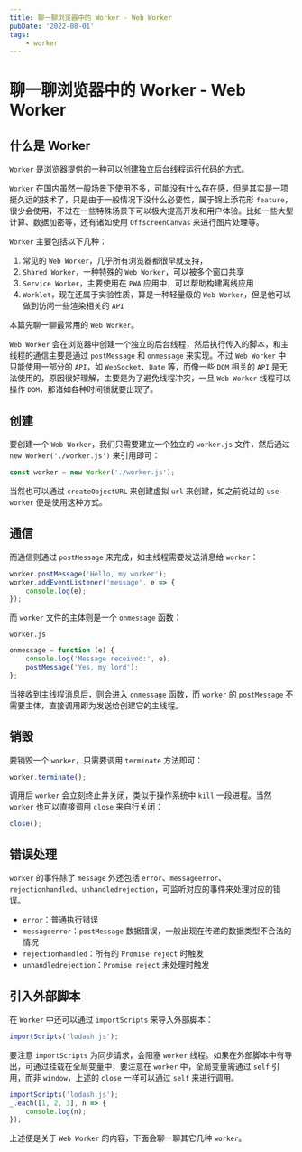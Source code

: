 ```yaml
---
title: 聊一聊浏览器中的 Worker - Web Worker
pubDate: '2022-08-01'
tags:
    - worker
---
```


# 聊一聊浏览器中的 Worker - Web Worker

## 什么是 Worker

`Worker` 是浏览器提供的一种可以创建独立后台线程运行代码的方式。

`Worker` 在国内虽然一般场景下使用不多，可能没有什么存在感，但是其实是一项挺久远的技术了，只是由于一般情况下没什么必要性，属于锦上添花形 `feature`，很少会使用，不过在一些特殊场景下可以极大提高开发和用户体验。比如一些大型计算、数据加密等，还有诸如使用 `OffscreenCanvas` 来进行图片处理等。

`Worker` 主要包括以下几种：

1. 常见的 `Web Worker`，几乎所有浏览器都很早就支持，
2. `Shared Worker`，一种特殊的 `Web Worker`，可以被多个窗口共享
3. `Service Worker`，主要使用在 `PWA` 应用中，可以帮助构建离线应用
4. `Worklet`，现在还属于实验性质，算是一种轻量级的 `Web Worker`，但是他可以做到访问一些渲染相关的 `API`

本篇先聊一聊最常用的 `Web Worker`。

`Web Worker` 会在浏览器中创建一个独立的后台线程，然后执行传入的脚本，和主线程的通信主要是通过 `postMessage` 和 `onmessage` 来实现。不过 `Web Worker` 中只能使用一部分的 `API`，如 `WebSocket`、`Date` 等，而像一些 `DOM` 相关的 `API` 是无法使用的，原因很好理解，主要是为了避免线程冲突，一旦 `Web Worker` 线程可以操作 `DOM`，那诸如各种时间锁就要出现了。

## 创建

要创建一个 `Web Worker`，我们只需要建立一个独立的 `worker.js` 文件，然后通过 `new Worker('./worker.js')` 来引用即可：

```js
const worker = new Worker('./worker.js');
```

当然也可以通过 `createObjectURL` 来创建虚拟 `url` 来创建，如之前说过的 `use-worker` 便是使用这种方式。

## 通信

而通信则通过 `postMessage` 来完成，如主线程需要发送消息给 `worker`：

```js
worker.postMessage('Hello, my worker');
worker.addEventListener('message', e => {
    console.log(e);
});
```

而 `worker` 文件的主体则是一个 `onmessage` 函数：

`worker.js`

```js
onmessage = function (e) {
    console.log('Message received:', e);
    postMessage('Yes, my lord');
};
```

当接收到主线程消息后，则会进入 `onmessage` 函数，而 `worker` 的 `postMessage` 不需要主体，直接调用即为发送给创建它的主线程。

## 销毁

要销毁一个 `worker`，只需要调用 `terminate` 方法即可：

```js
worker.terminate();
```

调用后 `worker` 会立刻终止并关闭，类似于操作系统中 `kill` 一段进程。当然 `worker` 也可以直接调用 `close` 来自行关闭：

```js
close();
```

## 错误处理

`worker` 的事件除了 `message` 外还包括 `error`、`messageerror`、`rejectionhandled`、`unhandledrejection`，可监听对应的事件来处理对应的错误。

-   `error`：普通执行错误
-   `messageerror`：`postMessage` 数据错误，一般出现在传递的数据类型不合法的情况
-   `rejectionhandled`：所有的 `Promise reject` 时触发
-   `unhandledrejection`：`Promise reject` 未处理时触发

## 引入外部脚本

在 `Worker` 中还可以通过 `importScripts` 来导入外部脚本：

```js
importScripts('lodash.js');
```

要注意 `importScripts` 为同步请求，会阻塞 `worker` 线程。如果在外部脚本中有导出，可通过挂载在全局变量中，要注意在 `worker` 中，全局变量需通过 `self` 引用，而非 `window`，上述的 `close` 一样可以通过 `self` 来进行调用。

```js
importScripts('lodash.js');
_.each([1, 2, 3], n => {
    console.log(n);
});
```

上述便是关于 `Web Worker` 的内容，下面会聊一聊其它几种 `worker`。
